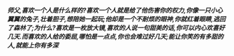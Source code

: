 ***师父,喜欢一个人是什么样的?喜欢一个人就是给了他伤害你的权力,你像一只小心翼翼的兔子,壮着胆子,想陪她一起玩;他却是一个不耐烦的眼神,你就红着眼睛,逃回了森林了;为什么?喜欢是一枚放大镜,喜欢的人说一句甜美的话,你可以内心欢喜好几天.而喜欢的人给的委屈,哪怕是一点点,你也会难过好几天;能让你笑的有多甜的人,就能上你有多深***